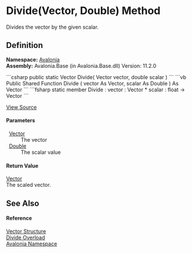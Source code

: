 # Divide(Vector, Double) Method


Divides the vector by the given scalar.



## Definition
**Namespace:** <a href="N_Avalonia">Avalonia</a>  
**Assembly:** Avalonia.Base (in Avalonia.Base.dll) Version: 11.2.0

<Tabs groupId="api-code-preview">
<TabItem value="csharp" label="C#">
```csharp
public static Vector Divide(
	Vector vector,
	double scalar
)
```
</TabItem>
<TabItem value="vb" label="VB">
```vb
Public Shared Function Divide ( 
	vector As Vector,
	scalar As Double
) As Vector
```
</TabItem>
<TabItem value="fsharp" label="F#">
```fsharp
static member Divide : 
        vector : Vector * 
        scalar : float -> Vector 
```
</TabItem>
</Tabs>



<a href="https://github.com/AvaloniaUI/Avalonia/tree/master/src/Avalonia.Base/Vector.cs#L277" title="View the source code">View Source</a>



#### Parameters
<dl><dt>  <a href="T_Avalonia_Vector">Vector</a></dt><dd>The vector</dd><dt>  <a href="https://learn.microsoft.com/dotnet/api/system.double" target="_blank" rel="noopener noreferrer">Double</a></dt><dd>The scalar value</dd></dl>

#### Return Value
<a href="T_Avalonia_Vector">Vector</a>  
The scaled vector.

## See Also


#### Reference
<a href="T_Avalonia_Vector">Vector Structure</a>  
<a href="Overload_Avalonia_Vector_Divide">Divide Overload</a>  
<a href="N_Avalonia">Avalonia Namespace</a>  
